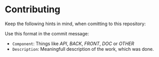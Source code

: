Contributing
============

Keep the following hints in mind, when comitting to this repository:

Use this format in the commit message:

[Component]: [Description]

- `Component`: Things like _API_, _BACK_, _FRONT_, _DOC_ or _OTHER_
- `Description`: Meaningfull description of the work, which was done.